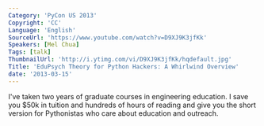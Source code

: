 ```yaml
---
Category: 'PyCon US 2013'
Copyright: 'CC'
Language: 'English'
SourceUrl: 'https://www.youtube.com/watch?v=D9XJ9K3jfKk'
Speakers: [Mel Chua]
Tags: [talk]
ThumbnailUrl: 'http://i.ytimg.com/vi/D9XJ9K3jfKk/hqdefault.jpg'
Title: 'EduPsych Theory for Python Hackers: A Whirlwind Overview'
date: '2013-03-15'
---
```

I've taken two years of graduate courses in engineering education. I save you $50k in tuition and hundreds of hours of reading and give you the short version for Pythonistas who care about education and outreach.